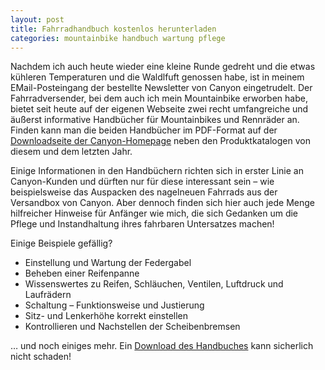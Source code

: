 ```yaml
---
layout: post
title: Fahrradhandbuch kostenlos herunterladen
categories: mountainbike handbuch wartung pflege
---
```


Nachdem ich auch heute wieder eine kleine Runde gedreht und die etwas kühleren Temperaturen und die Waldlfuft genossen habe, ist in meinem EMail-Posteingang der bestellte Newsletter von Canyon eingetrudelt. Der Fahrradversender, bei dem auch ich mein Mountainbike erworben habe, bietet seit heute auf der eigenen Webseite zwei recht umfangreiche und äußerst informative Handbücher für Mountainbikes und Rennräder an. Finden kann man die beiden Handbücher im PDF-Format auf der [Downloadseite der Canyon-Homepage](http://www.canyon.com/service/downloads.html) neben den Produktkatalogen von diesem und dem letzten Jahr.

Einige Informationen in den Handbüchern richten sich in erster Linie an Canyon-Kunden und dürften nur für diese interessant sein – wie beispielsweise das Auspacken des nagelneuen Fahrrads aus der Versandbox von Canyon. Aber dennoch finden sich hier auch jede Menge hilfreicher Hinweise für Anfänger wie mich, die sich Gedanken um die Pflege und Instandhaltung ihres fahrbaren Untersatzes machen!

Einige Beispiele gefällig?

* Einstellung und Wartung der Federgabel
* Beheben einer Reifenpanne
* Wissenswertes zu Reifen, Schläuchen, Ventilen, Luftdruck und Laufrädern
* Schaltung – Funktionsweise und Justierung
* Sitz- und Lenkerhöhe korrekt einstellen
* Kontrollieren und Nachstellen der Scheibenbremsen

… und noch einiges mehr. Ein [Download des Handbuches](http://www.canyon.com/service/downloads.html) kann sicherlich nicht schaden!
